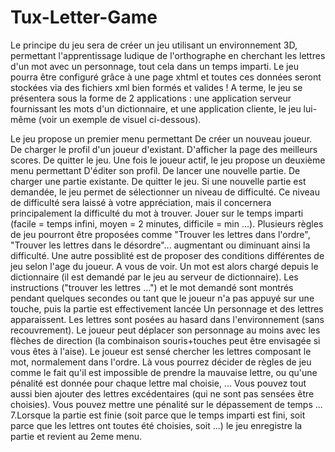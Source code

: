 # Tux-Letter-Game

Le principe du jeu sera de créer un jeu utilisant un environnement 3D, permettant l'apprentissage ludique de l'orthographe en cherchant les lettres d'un mot avec un personnage, tout cela dans un temps imparti. Le jeu pourra être configuré grâce à une page xhtml et toutes ces données seront stockées via des fichiers xml bien formés et valides ! A terme, le jeu se présentera sous la forme de 2 applications : une application serveur fournissant les mots d'un dictionnaire, et une application cliente, le jeu lui-même (voir un exemple de visuel ci-dessous).

Le jeu propose un premier menu permettant
De créer un nouveau joueur.
De charger le profil d'un joueur d'existant.
D'afficher la page des meilleurs scores.
De quitter le jeu.
Une fois le joueur actif, le jeu propose un deuxième menu permettant
D'éditer son profil.
De lancer une nouvelle partie.
De charger une partie existante.
De quitter le jeu.
Si une nouvelle partie est demandée, le jeu permet de sélectionner un niveau de difficulté. Ce niveau de difficulté sera laissé à votre appréciation, mais il concernera principalement la difficulté du mot à trouver. Jouer sur le temps imparti (facile = temps infini, moyen = 2 minutes, difficile = min ...). Plusieurs règles de jeu pourront être proposées comme "Trouver les lettres dans l'ordre", "Trouver les lettres dans le désordre"... augmentant ou diminuant ainsi la difficulté. Une autre possiblité est de proposer des conditions différentes de jeu selon l'age du joueur. A vous de voir.
Un mot est alors chargé depuis le dictionnaire (il est demandé par le jeu au serveur de dictionnaire).
Les instructions ("trouver les lettres ...") et le mot demandé sont montrés pendant quelques secondes ou tant que le joueur n'a pas appuyé sur une touche, puis la partie est effectivement lancée
Un personnage et des lettres apparaissent. Les lettres sont posées au hasard dans l'environnement (sans recouvrement). Le joueur peut déplacer son personnage au moins avec les flèches de direction (la combinaison souris+touches peut être envisagée si vous êtes à l'aise).
Le joueur est sensé chercher les lettres composant le mot, normalement dans l'ordre. Là vous pourrez décider de règles de jeu comme le fait qu'il est impossible de prendre la mauvaise lettre, ou qu'une pénalité est donnée pour chaque lettre mal choisie, ... Vous pouvez tout aussi bien ajouter des lettres excédentaires (qui ne sont pas sensées être choisies). Vous pouvez mettre une pénalité sur le dépassement de temps ...
7.Lorsque la partie est finie (soit parce que le temps imparti est fini, soit parce que les lettres ont toutes été choisies, soit ...) le jeu enregistre la partie et revient au 2eme menu.
